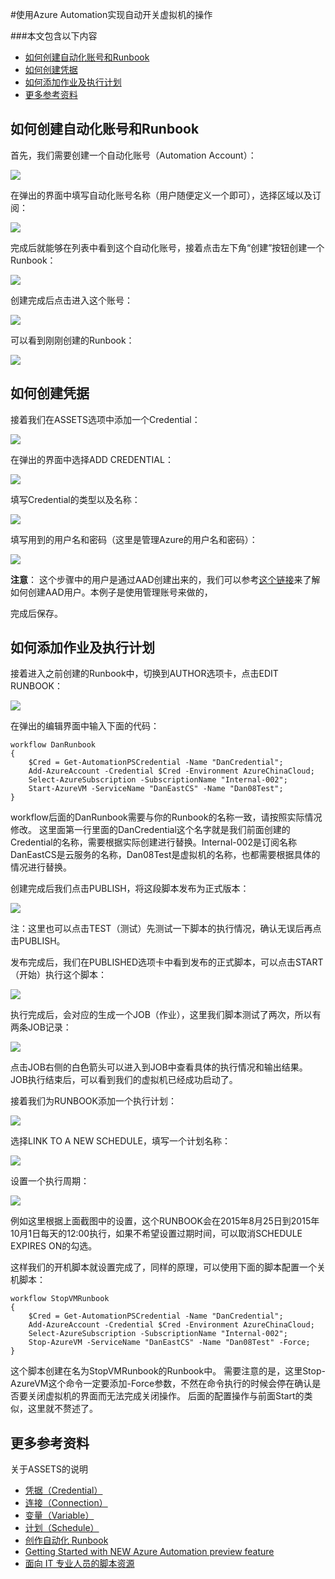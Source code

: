 <properties 
	pageTitle="使用Azure Automation实现自动开关虚拟机的操作" 
	description="本页介绍如何使用Azure Automation实现自动开关虚拟机的操作。" 
	services="automation" 
	documentationCenter="" 
	authors=""
	manager="" 
	editor=""/>
<tags ms.service="automation-aog" ms.date="" wacn.date="06/08/2016"/>

#使用Azure Automation实现自动开关虚拟机的操作
 
###本文包含以下内容

- [如何创建自动化账号和Runbook](#create)
- [如何创建凭据](#certification)
- [如何添加作业及执行计划](#scheduler)
- [更多参考资料](#resource)
 
## <a id="create"></a>如何创建自动化账号和Runbook
 
首先，我们需要创建一个自动化账号（Automation Account）：

![](./media/aog-automation-how-to-turn-on-off-vm/create-automation-account.jpg) 

在弹出的界面中填写自动化账号名称（用户随便定义一个即可），选择区域以及订阅：

![](./media/aog-automation-how-to-turn-on-off-vm/create-automation-account-step2.jpg) 

完成后就能够在列表中看到这个自动化账号，接着点击左下角“创建”按钮创建一个Runbook：

![](./media/aog-automation-how-to-turn-on-off-vm/create-autionmation-runbook.jpg)  

创建完成后点击进入这个账号：

![](./media/aog-automation-how-to-turn-on-off-vm/entry-automation.jpg) 

可以看到刚刚创建的Runbook：

![](./media/aog-automation-how-to-turn-on-off-vm/runbook-list.jpg) 

## <a id="certification"></a>如何创建凭据
 
接着我们在ASSETS选项中添加一个Credential：

![](./media/aog-automation-how-to-turn-on-off-vm/create-credential.jpg) 

在弹出的界面中选择ADD CREDENTIAL：

![](./media/aog-automation-how-to-turn-on-off-vm/select-credential-type.jpg)  

填写Credential的类型以及名称：

![](./media/aog-automation-how-to-turn-on-off-vm/define-credential.jpg)  

填写用到的用户名和密码（这里是管理Azure的用户名和密码）：

![](./media/aog-automation-how-to-turn-on-off-vm/define-credential-name-password.jpg)

**注意**： 这个步骤中的用户是通过AAD创建出来的，我们可以参考[这个链接](/documentation/articles/active-directory-create-users)来了解如何创建AAD用户。本例子是使用管理账号来做的， 

完成后保存。
 
## <a id="scheduler"></a>如何添加作业及执行计划
 
接着进入之前创建的Runbook中，切换到AUTHOR选项卡，点击EDIT RUNBOOK：

![](./media/aog-automation-how-to-turn-on-off-vm/edit-runbook.jpg)   

在弹出的编辑界面中输入下面的代码：

	workflow DanRunbook
	{
	    $Cred = Get-AutomationPSCredential -Name "DanCredential"; 
	    Add-AzureAccount -Credential $Cred -Environment AzureChinaCloud;
	    Select-AzureSubscription -SubscriptionName "Internal-002";    
	    Start-AzureVM -ServiceName "DanEastCS" -Name "Dan08Test";
	}

workflow后面的DanRunbook需要与你的Runbook的名称一致，请按照实际情况修改。
这里面第一行里面的DanCredential这个名字就是我们前面创建的Credential的名称，需要根据实际创建进行替换。Internal-002是订阅名称DanEastCS是云服务的名称，Dan08Test是虚拟机的名称，也都需要根据具体的情况进行替换。
 
创建完成后我们点击PUBLISH，将这段脚本发布为正式版本：

![](./media/aog-automation-how-to-turn-on-off-vm/publish-runbook.jpg)
 
注：这里也可以点击TEST（测试）先测试一下脚本的执行情况，确认无误后再点击PUBLISH。

发布完成后，我们在PUBLISHED选项卡中看到发布的正式脚本，可以点击START（开始）执行这个脚本：
 
![](./media/aog-automation-how-to-turn-on-off-vm/start-runbook.jpg)

执行完成后，会对应的生成一个JOB（作业），这里我们脚本测试了两次，所以有两条JOB记录：

![](./media/aog-automation-how-to-turn-on-off-vm/runbook-result.jpg)

点击JOB右侧的白色箭头可以进入到JOB中查看具体的执行情况和输出结果。
JOB执行结束后，可以看到我们的虚拟机已经成功启动了。
 
接着我们为RUNBOOK添加一个执行计划：

![](./media/aog-automation-how-to-turn-on-off-vm/create-shedule.jpg)
 
选择LINK TO A NEW SCHEDULE，填写一个计划名称：

![](./media/aog-automation-how-to-turn-on-off-vm/config-schedule.jpg) 

设置一个执行周期：

![](./media/aog-automation-how-to-turn-on-off-vm/config-shedule-detail.jpg)

例如这里根据上面截图中的设置，这个RUNBOOK会在2015年8月25日到2015年10月1日每天的12:00执行，如果不希望设置过期时间，可以取消SCHEDULE EXPIRES ON的勾选。
 
这样我们的开机脚本就设置完成了，同样的原理，可以使用下面的脚本配置一个关机脚本：

	workflow StopVMRunbook
	{
	    $Cred = Get-AutomationPSCredential -Name "DanCredential"; 
	    Add-AzureAccount -Credential $Cred -Environment AzureChinaCloud;
	    Select-AzureSubscription -SubscriptionName "Internal-002";	    
	    Stop-AzureVM -ServiceName "DanEastCS" -Name "Dan08Test" -Force;
	}
这个脚本创建在名为StopVMRunbook的Runbook中。
需要注意的是，这里Stop-AzureVM这个命令一定要添加-Force参数，不然在命令执行的时候会停在确认是否要关闭虚拟机的界面而无法完成关闭操作。
后面的配置操作与前面Start的类似，这里就不赘述了。
 
## <a id="resource"></a>更多参考资料

关于ASSETS的说明

- [凭据（Credential）](https://technet.microsoft.com/zh-cn/library/dn919926.aspx)
- [连接（Connection）](https://technet.microsoft.com/zh-cn/library/dn919922.aspx)
- [变量（Variable）](https://technet.microsoft.com/zh-cn/library/dn919925.aspx)
- [计划（Schedule）](https://technet.microsoft.com/zh-cn/library/dn919914.aspx)
- [创作自动化 Runbook](https://technet.microsoft.com/zh-cn/library/dn469262.aspx)
- [Getting Started with NEW Azure Automation preview feature](http://blogs.technet.com/b/keithmayer/archive/2014/04/04/step-by-step-getting-started-with-windows-azure-automation.aspx)
- [面向 IT 专业人员的脚本资源](https://gallery.technet.microsoft.com/scriptcenter/site/search?f%5B0%5D.Type=User&f%5B0%5D.Value=SC%20Automation%20Product%20Team&f%5B0%5D.Text=SC%20Automation%20Product%20Team&f%5B1%5D.Type=RootCategory&f%5B1%5D.Value=WindowsAzure&f%5B1%5D.Text=Windows%20Azure)
